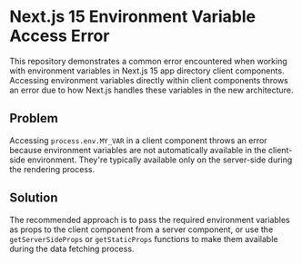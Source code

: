 # Next.js 15 Environment Variable Access Error

This repository demonstrates a common error encountered when working with environment variables in Next.js 15 app directory client components.  Accessing environment variables directly within client components throws an error due to how Next.js handles these variables in the new architecture. 

## Problem

Accessing `process.env.MY_VAR` in a client component throws an error because environment variables are not automatically available in the client-side environment.  They're typically available only on the server-side during the rendering process.

## Solution

The recommended approach is to pass the required environment variables as props to the client component from a server component, or use the `getServerSideProps` or `getStaticProps` functions to make them available during the data fetching process.